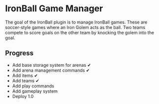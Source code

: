 IronBall Game Manager
=====================
The goal of the IronBall plugin is to manage IronBall games. These are soccer-style games where an Iron Golem acts as the ball. Two teams compete to score goals on the other team by knocking the golem into the goal.

Progress
--------
- Add base storage system for arenas ✔
- Add arena management commands ✔
- Add items ✔
- Add teams ✔
- Add play commands
- Add gameplay system
- Deploy 1.0